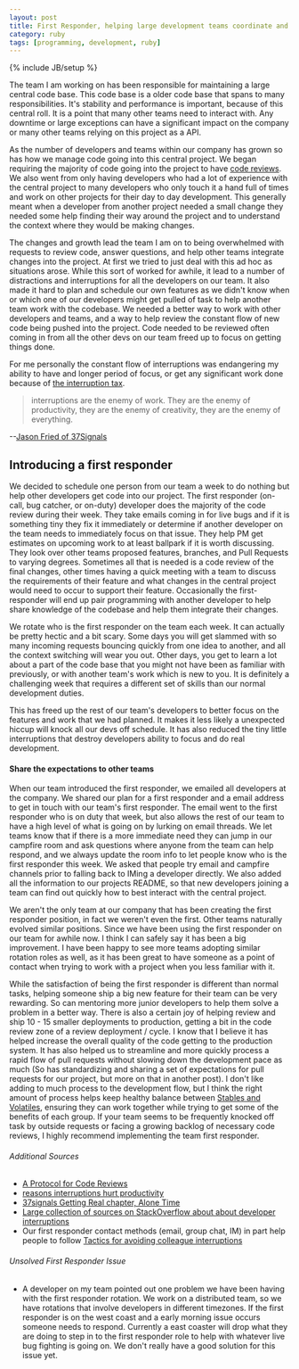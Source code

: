 ```yaml
---
layout: post
title: First Responder, helping large development teams coordinate and work together
category: ruby
tags: [programming, development, ruby]
---
```

{% include JB/setup %}

The team I am working on has been responsible for maintaining a large central code base. This code base is a older code base that spans to many responsibilities. It's stability and performance is important, because of this central roll. It is a point that many other teams need to interact with. Any downtime or large exceptions can have a significant impact on the company or many other teams relying on this project as a API.

As the number of developers and teams within our company has grown so has how we manage code going into this central project. We began requiring the majority of code going into the project to have [code reviews](http://www.codinghorror.com/blog/2006/01/code-reviews-just-do-it.html). We also went from only having developers who had a lot of experience with the central project to many developers who only touch it a hand full of times and work on other projects for their day to day development. This generally meant when a developer from another project needed a small change they needed some help finding their way around the project and to understand the context where they would be making changes. 

The changes and growth lead the team I am on to being overwhelmed with requests to review code, answer questions, and help other teams integrate changes into the project. At first we tried to just deal with this ad hoc as situations arose. While this sort of worked for awhile, it lead to a number of distractions and interruptions for all the developers on our team. It also made it hard to plan and schedule our own features as we didn't know when or which one of our developers might get pulled of task to help another team work with the codebase. We needed a better way to work with other developers and teams, and a way to help review the constant flow of new code being pushed into the project. Code needed to be reviewed often coming in from all the other devs on our team freed up to focus on getting things done.

For me personally the constant flow of interruptions was endangering my ability to have and longer period of focus, or get any significant work done because of [the interruption tax](http://37signals.com/svn/posts/2272-the-interruption-tax).  

> interruptions are the enemy of work. They are the enemy of productivity, they are the enemy of creativity, they are the enemy of everything. 

--[Jason Fried of 37Signals](http://bigthink.com/ideas/18522)


## Introducing a first responder

We decided to schedule one person from our team a week to do nothing but help other developers get code into our project. The first responder (on-call, bug catcher, or on-duty) developer does the majority of the code review during their week. They take emails coming in for live bugs and if it is something tiny they fix it immediately or determine if another developer on the team needs to immediately focus on that issue. They help PM get estimates on upcoming work to at least ballpark if it is worth discussing. They look over other teams proposed features, branches, and Pull Requests to varying degrees. Sometimes all that is needed is a code review of the final changes, other times having a quick meeting with a team to discuss the requirements of their feature and what changes in the central project would need to occur to support their feature. Occasionally the first-responder will end up pair programming with another developer to help share knowledge of the codebase and help them integrate their changes.

We rotate who is the first responder on the team each week. It can actually be pretty hectic and a bit scary. Some days you will get slammed with so many incoming requests bouncing quickly from one idea to another, and all the context switching will wear you out. Other days, you get to learn a lot about a part of the code base that you might not have been as familiar with previously, or with another team's work which is new to you. It is definitely a challenging week that requires a different set of skills than our normal development duties.

This has freed up the rest of our team's developers to better focus on the features and work that we had planned. It makes it less likely a unexpected hiccup will knock all our devs off schedule. It has also reduced the tiny little interruptions that destroy developers ability to focus and do real development.

#### Share the expectations to other teams

When our team introduced the first responder, we emailed all developers at the company. We shared our plan for a first responder and a email address to get in touch with our team's first responder. The email went to the first responder who is on duty that week, but also allows the rest of our team to have a high level of what is going on by lurking on email threads. We let teams know that if there is a more immediate need they can jump in our campfire room and ask questions where anyone from the team can help respond, and we always update the room info to let people know who is the first responder this week. We asked that people try email and campfire channels prior to falling back to IMing a developer directly. We also added all the information to our projects README, so that new developers joining a team can find out quickly how to best interact with the central project.

We aren't the only team at our company that has been creating the first responder position, in fact we weren't even the first. Other teams naturally evolved similar positions. Since we have been using the first responder on our team for awhile now. I think I can safely say it has been a big improvement. I have been happy to see more teams adopting similar rotation roles as well, as it has been great to have someone as a point of contact when trying to work with a project when you less familiar with it.

While the satisfaction of being the first responder is different than normal tasks, helping someone ship a big new feature for their team can be very rewarding. So can mentoring more junior developers to help them solve a problem in a better way. There is also a certain joy of helping review and ship 10 - 15 smaller deployments to production, getting a bit in the code review zone of a review deployment / cycle. I know that I believe it has helped increase the overall quality of the code getting to the production system. It has also helped us to streamline and more quickly process a rapid flow of pull requests without slowing down the development pace as much (So has standardizing and sharing a set of expectations for pull requests for our project, but more on that in another post). I don't like adding to much process to the development flow, but I think the right amount of process helps keep healthy balance between [Stables and Volatiles](http://www.randsinrepose.com/archives/2012/11/14/stables_and_volatiles.html), ensuring they can work together while trying to get some of the benefits of each group. If your team seems to be frequently knocked off task by outside requests or facing a growing backlog of necessary code reviews, I highly recommend implementing the team first responder.


###### Additional Sources 


  * [A Protocol for Code Reviews](http://www.naildrivin5.com/blog/2012/04/02/a-protocol-for-code-reviews.html)  
  * [reasons interruptions hurt productivity](http://blogs.atlassian.com/2012/10/collaboration-best-practices-3-reasons-interruptions-hurt-productivity/)  
  * [37signals Getting Real chapter, Alone Time](http://gettingreal.37signals.com/ch07_Alone_Time.php)  
  * [Large collection of sources on StackOverflow about about developer interruptions](http://programmers.stackexchange.com/questions/105891/where-can-i-find-articles-on-why-interruptions-are-bad-for-programmers)  
  * Our first responder contact methods (email, group chat, IM) in part help people to follow [Tactics for avoiding colleague interruptions](http://programmers.stackexchange.com/questions/94800/best-tactics-for-avoiding-colleague-interruptions)  


###### Unsolved First Responder Issue
  
  * A developer on my team pointed out one problem we have been having with the first responder rotation. We work on a distributed team, so we have rotations that involve developers in different timezones. If the first responder is on the west coast and a early morning issue occurs someone needs to respond. Currently a east coaster will drop what they are doing to step in to the first responder role to help with whatever live bug fighting is going on. We don't really have a good solution for this issue yet.  

  
  
 
  
 